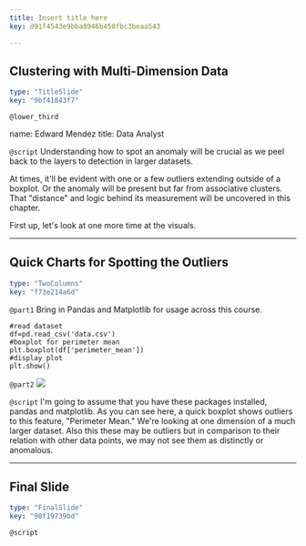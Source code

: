 ```yaml
---
title: Insert title here
key: d91f4543e9bba8946b450fbc3beaa543

---
```

## Clustering with Multi-Dimension Data

```yaml
type: "TitleSlide"
key: "9bf41843f7"
```

`@lower_third`

name: Edward Mendez
title: Data Analyst


`@script`
Understanding how to spot an anomaly will be crucial as we peel back to the layers to detection in larger datasets. 

At times, it'll be evident with one or a few outliers extending outside of a boxplot. Or the anomaly will be present but far from associative clusters. That "distance" and logic behind its measurement will be uncovered in this chapter. 

First up, let's look at one more time at the visuals.


---
## Quick Charts for Spotting the Outliers

```yaml
type: "TwoColumns"
key: "f73e214a6d"
```

`@part1`
Bring in Pandas and Matplotlib for usage across this course.

```
#read dataset
df=pd.read_csv('data.csv')
#boxplot for perimeter mean
plt.boxplot(df['perimeter_mean'])
#display plot
plt.show()
```


`@part2`
![](https://assets.datacamp.com/production/repositories/4258/datasets/ce1af9f13f41b29c55b3808b373faeb536ce5561/boxplot_sample.png)


`@script`
I'm going to assume that you have these packages installed, pandas and matplotlib. As you can see here, a quick boxplot shows outliers to this feature, "Perimeter Mean." We're looking at one dimension of a much larger dataset. Also this these may be outliers but in comparison to their relation with other data points, we may not see them as distinctly or anomalous.


---
## Final Slide

```yaml
type: "FinalSlide"
key: "98f19739bd"
```

`@script`


